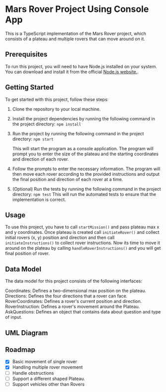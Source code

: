 # Mars Rover Project Using Console App

This is a TypeScript implementation of the Mars Rover project, which consists of a plateau and multiple rovers that can move around on it.

## Prerequisites

To run this project, you will need to have Node.js installed on your system. You can download and install it from the official [Node.js website.](https://nodejs.org/en/).

## Getting Started

To get started with this project, follow these steps:

1. Clone the repository to your local machine.

2. Install the project dependencies by running the following command in the project directory:
   `npm install`
3. Run the project by running the following command in the project directory:
   `npm start`

   This will start the program as a console application. The program will prompt you to enter the size of the plateau and the starting coordinates and direction of each rover.

4. Follow the prompts to enter the necessary information. The program will then move each rover according to the provided instructions and output the final position and direction of each rover at a time.

5. (Optional) Run the tests by running the following command in the project directory:
   `npm test`
   This will run the automated tests to ensure that the implementation is correct.

## Usage

To use this project, you have to call `startMission()` and pass plateau max x and y coordinates. Once plateau is created call `initiateRover()` and collect initial rovers (x, y) position and direction and then call `initiateInstructions()` to collect rover instructions. Now its time to move it around on the plateau by calling `handleRoverInstructions()` and you will get final position of rover.

## Data Model

The data model for this project consists of the following interfaces:

Coordinates: Defines a two-dimensional max position on the plateau.
Directions: Defines the four directions that a rover can face.
RoverCoordinates: Defines a rover's current position and direction.
RoverInstruction: Defines a rover's movement around the Plateau.
AskQuestions: Defines an object that contains data about question and type of input.

## UML Diagram

## Roadmap

- [x] Basic movement of single rover
- [x] Handling multiple rover movement
- [ ] Handle obstructions
- [ ] Support a different shaped Plateau.
- [ ] Support vehicles other than Rovers

